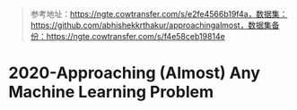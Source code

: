 > 参考地址：https://ngte.cowtransfer.com/s/e2fe4566b19f4a，数据集：https://github.com/abhishekkrthakur/approachingalmost，数据集备份：https://ngte.cowtransfer.com/s/f4e58ceb19814e

# 2020-Approaching (Almost) Any Machine Learning Problem
